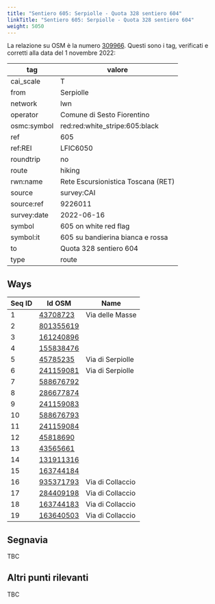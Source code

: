 ```yaml
---
title: "Sentiero 605: Serpiolle - Quota 328 sentiero 604"
linkTitle: "Sentiero 605: Serpiolle - Quota 328 sentiero 604"
weight: 5050
---
```


La relazione su OSM è la numero [309966]. Questi sono i tag, verificati e corretti alla data del 1 novembre 2022:

| tag         | valore                                                 |
|-------------|--------------------------------------------------------|
| cai_scale   | T                                                      |
| from        | Serpiolle                                              |
| network     | lwn                                                    |
| operator    | Comune di Sesto Fiorentino                             |
| osmc:symbol | red:red:white_stripe:605:black                         |
| ref         | 605                                                    |
| ref:REI     | LFIC6050                                               |
| roundtrip   | no                                                     |
| route       | hiking                                                 |
| rwn:name    | Rete Escursionistica Toscana (RET)                     |
| source      | survey:CAI                                             |
| source:ref  | 9226011                                                |
| survey:date | 2022-06-16                                             |
| symbol      | 605 on white red flag                                  |
| symbol:it   | 605 su bandierina bianca e rossa                       |
| to          | Quota 328 sentiero 604                                 |
| type        | route                                                  |

## Ways

| Seq ID | Id OSM       | Name                         |
|--------|--------------|------------------------------|
|  1     | [43708723]   | Via delle Masse              |
|  2     | [801355619]  |                              |
|  3     | [161240896]  |                              |
|  4     | [155838476]  |                              |
|  5     | [45785235]   | Via di Serpiolle             |
|  6     | [241159081]  | Via di Serpiolle             |
|  7     | [588676792]  |                              |
|  8     | [286677874]  |                              |
|  9     | [241159083]  |                              |
| 10     | [588676793]  |                              |
| 11     | [241159084]  |                              |
| 12     | [45818690]   |                              |
| 13     | [43565661]   |                              |
| 14     | [131911316]  |                              |
| 15     | [163744184]  |                              |
| 16     | [935371793]  | Via di Collaccio             |
| 17     | [284409198]  | Via di Collaccio             |
| 18     | [163744183]  | Via di Collaccio             |
| 19     | [163640503]  | Via di Collaccio             |

## Segnavia

TBC

## Altri punti rilevanti

TBC

[309966]:https://www.openstreetmap.org/relation/309966

[43708723]:https://www.openstreetmap.org/way/43708723
[801355619]:https://www.openstreetmap.org/way/801355619
[161240896]:https://www.openstreetmap.org/way/161240896
[155838476]:https://www.openstreetmap.org/way/155838476
[45785235]:https://www.openstreetmap.org/way/45785235
[241159081]:https://www.openstreetmap.org/way/241159081
[588676792]:https://www.openstreetmap.org/way/588676792
[286677874]:https://www.openstreetmap.org/way/286677874
[241159083]:https://www.openstreetmap.org/way/241159083
[588676793]:https://www.openstreetmap.org/way/588676793
[241159084]:https://www.openstreetmap.org/way/241159084
[45818690]:https://www.openstreetmap.org/way/45818690
[43565661]:https://www.openstreetmap.org/way/43565661
[131911316]:https://www.openstreetmap.org/way/131911316
[163744184]:https://www.openstreetmap.org/way/163744184
[935371793]:https://www.openstreetmap.org/way/935371793
[284409198]:https://www.openstreetmap.org/way/284409198
[163744183]:https://www.openstreetmap.org/way/163744183
[163640503]:https://www.openstreetmap.org/way/163640503

